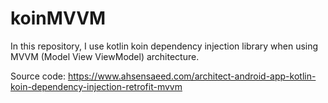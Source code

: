 # koinMVVM

In this repository, I use kotlin koin dependency injection library when using MVVM (Model View ViewModel) architecture.


Source code: https://www.ahsensaeed.com/architect-android-app-kotlin-koin-dependency-injection-retrofit-mvvm
